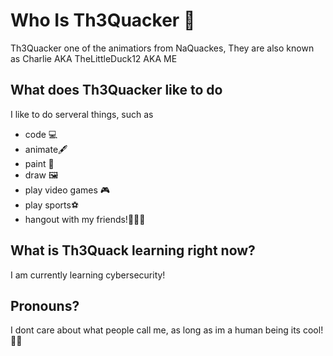 # Who Is Th3Quacker 🦆
Th3Quacker one of the animatiors from NaQuackes, They are also known as Charlie AKA TheLittleDuck12 AKA ME
## What does Th3Quacker like to do
I like to do serveral things, such as
- code 💻
- animate🖋️
- paint 🎨
- draw 🖼️
- play video games 🎮
- play sports⚽
- hangout with my friends!🧑‍🤝‍🧑
## What is Th3Quack learning right now?
I am currently learning cybersecurity!
## Pronouns?
I dont care about what people call me, as long as im a human being its cool! 🏳️‍🌈
